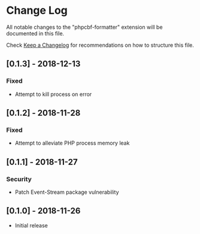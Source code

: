 # Change Log
All notable changes to the "phpcbf-formatter" extension will be documented in this file.

Check [Keep a Changelog](http://keepachangelog.com/) for recommendations on how to structure this file.

## [0.1.3] - 2018-12-13

### Fixed
- Attempt to kill process on error

## [0.1.2] - 2018-11-28

### Fixed
- Attempt to alleviate PHP process memory leak

## [0.1.1] - 2018-11-27

### Security
- Patch Event-Stream package vulnerability

## [0.1.0] - 2018-11-26
- Initial release
